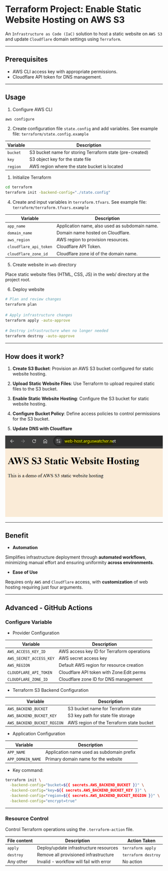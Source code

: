 # Terraform Project: Enable Static Website Hosting on AWS S3

An `Infrastructure as Code (IaC)` solution to host a static website on `AWS S3` and update `Cloudflare` domain settings using `Terraform`.

---

## Prerequisites

- AWS CLI access key with appropriate permissions.
- Cloudflare API token for DNS management.

---

## Usage

1. Configure AWS CLI

```sh
aws configure
```

2. Create configuration file `state.config` and add variables. See example file: `terraform/state.config.example`

| Variable | Description                                              |
| -------- | -------------------------------------------------------- |
| `bucket` | S3 bucket name for storing Terraform state (pre-created) |
| `key`    | S3 object key for the state file                         |
| `region` | AWS region where the state bucket is located             |

1. Initialize Terraform

```sh
cd terraform
terraform init -backend-config="./state.config"
```

4. Create and input variables in `terraform.tfvars`. See example file: `terraform/terraform.tfvars.example`

| Variable               | Description                                    |
| ---------------------- | ---------------------------------------------- |
| `app_name`             | Application name, also used as subdomain name. |
| `domain_name`          | Domain name hosted on Cloudflare.              |
| `aws_region`           | AWS region to provision resources.             |
| `cloudflare_api_token` | Cloudflare API Token.                          |
| `cloudflare_zone_id`   | Cloudflare zone id of the domain name.         |

5. Create website in `web` directory

Place static website files (HTML, CSS, JS) in the web/ directory at the project root.

6. Deploy website

```sh
# Plan and review changes
terraform plan

# Apply infrastructure changes
terraform apply -auto-approve

# Destroy infrastructure when no longer needed
terraform destroy -auto-approve
```

---

## How does it work?

1. **Create S3 Bucket**: Provision an AWS S3 bucket configured for static website hosting.

2. **Upload Static Website Files**: Use Terraform to upload required static files to the S3 bucket.

3. **Enable Static Website Hosting**: Configure the S3 bucket for static website hosting.

4. **Configure Bucket Policy**: Define access policies to control permissions for the S3 bucket.

5. **Update DNS with Cloudflare**

![pic](./doc/deploy.png)

---

## Benefit

- **Automation**

Simplifies infrastructure deployment through **automated workflows**, minimizing manual effort and ensuring uniformity **across environments**.

- **Ease of Use**

Requires only `AWS` and `Cloudflare` access, with **customization** of web hosting requiring just four arguments.

---

## Advanced - GitHub Actions

### Configure Variable

- Provider Configuration

| Variable                | Description                                |
| ----------------------- | ------------------------------------------ |
| `AWS_ACCESS_KEY_ID`     | AWS access key ID for Terraform operations |
| `AWS_SECRET_ACCESS_KEY` | AWS secret access key                      |
| `AWS_REGION`            | Default AWS region for resource creation   |
| `CLOUDFLARE_API_TOKEN`  | Cloudflare API token with Zone:Edit perms  |
| `CLOUDFLARE_ZONE_ID`    | Cloudflare zone ID for DNS management      |

- Terraform S3 Backend Configuration

| Variable                    | Description                              |
| --------------------------- | ---------------------------------------- |
| `AWS_BACKEND_BUCKET`        | S3 bucket name for Terraform state       |
| `AWS_BACKEND_BUCKET_KEY`    | S3 key path for state file storage       |
| `AWS_BACKEND_BUCKET_REGION` | AWS region of the Terraform state bucket |

- Application Configuration

| Variable          | Description                               |
| ----------------- | ----------------------------------------- |
| `APP_NAME`        | Application name used as subdomain prefix |
| `APP_DOMAIN_NAME` | Primary domain name for the website       |

- Key command:

```sh
terraform init \
  -backend-config="bucket=${{ secrets.AWS_BACKEND_BUCKET }}" \
  -backend-config="key=${{ secrets.AWS_BACKEND_BUCKET_KEY }}" \
  -backend-config="region=${{ secrets.AWS_BACKEND_BUCKET_REGION }}" \
  -backend-config="encrypt=true"
```

---

### Resource Control

Control Terraform operations using the `.terraform-action` file.

| File content | Description                             | Action Taken        |
| ------------ | --------------------------------------- | ------------------- |
| `apply`      | Deploy/update infrastructure resources  | `terraform apply`   |
| `destroy`    | Remove all provisioned infrastructure   | `terraform destroy` |
| Any other    | Invalid - workflow will fail with error | No action           |
